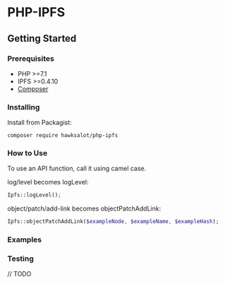 # PHP-IPFS
## Getting Started
### Prerequisites
- PHP >=7.1
- IPFS >=0.4.10
- [Composer](https://getcomposer.org/doc/00-intro.md)

### Installing
Install from Packagist:
```
composer require hawksalot/php-ipfs
```
### How to Use
To use an API function, call it using camel case.

log/level becomes logLevel:
```php
Ipfs::logLevel();
```
object/patch/add-link becomes objectPatchAddLink:
```php
Ipfs::objectPatchAddLink($exampleNode, $exampleName, $exampleHash);
```
### Examples

### Testing
// TODO